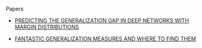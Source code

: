Papers 
- [PREDICTING THE GENERALIZATION GAP IN DEEP NETWORKS WITH MARGIN DISTRIBUTIONS](https://arxiv.org/pdf/1810.00113.pdf)

- [FANTASTIC GENERALIZATION MEASURES AND WHERE TO FIND THEM](https://openreview.net/pdf?id=SJgIPJBFvH)
